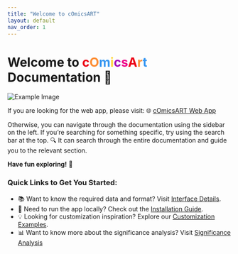 ```yaml
---
title: "Welcome to cOmicsART"
layout: default
nav_order: 1
---
```


# Welcome to <span style="color:#EC0014"> c</span><span style="color:#FD8D33">O</span><span style="color:#3897F1">m</span><span style="color:#FFD335">i</span><span style="color:#A208BA">c</span><span style="color:#EF0089">s</span><span style="color:#EC0014">A</span><span style="color:#FD8D33">r</span><span style="color:#3897F1">t</span> Documentation 🎨

![Example Image](/OmicShiny/docs/assets/images/cOmicsCat.png)

If you are looking for the web app, please visit: 🌐 [cOmicsART Web App](https://comicsart.org/)

Otherwise, you can navigate through the documentation using the sidebar on the left. If you’re searching for something specific, try using the search bar at the top. 🔍 It can search through the entire documentation and guide you to the relevant section.

**Have fun exploring!** 🎉

### Quick Links to Get You Started:

-  📚 Want to know the required data and format? Visit [Interface Details](interface-details/required-data-input.md).
- 🔧 Need to run the app locally? Check out the [Installation Guide](installation.md).
- 💡 Looking for customization inspiration? Explore our [Customization Examples](code-and-data/examples.md).
- 📊 Want to know more about the significance analysis? Visit [Significance Analysis](interface-details/significance-analysis.md)